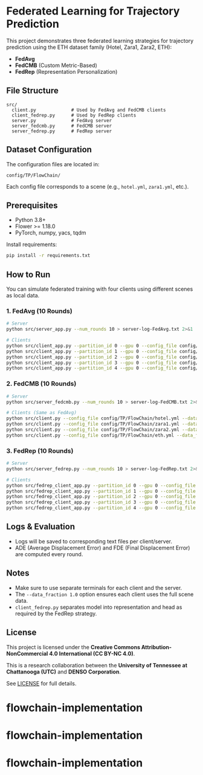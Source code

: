 # Federated Learning for Trajectory Prediction

This project demonstrates three federated learning strategies for trajectory prediction using the ETH dataset family (Hotel, Zara1, Zara2, ETH):

- **FedAvg**
- **FedCMB** (Custom Metric-Based)
- **FedRep** (Representation Personalization)

## File Structure

```
src/
  client.py             # Used by FedAvg and FedCMB clients
  client_fedrep.py      # Used by FedRep clients
  server.py             # FedAvg server
  server_fedcmb.py      # FedCMB server
  server_fedrep.py      # FedRep server
```

## Dataset Configuration

The configuration files are located in:

```
config/TP/FlowChain/
```

Each config file corresponds to a scene (e.g., `hotel.yml`, `zara1.yml`, etc.).

## Prerequisites

- Python 3.8+
- Flower >= 1.18.0
- PyTorch, numpy, yacs, tqdm

Install requirements:

```bash
pip install -r requirements.txt
```

## How to Run

You can simulate federated training with four clients using different scenes as local data.

### 1. FedAvg (10 Rounds)

```bash
# Server
python src/server_app.py --num_rounds 10 > server-log-FedAvg.txt 2>&1

# Clients
python src/client_app.py --partition_id 0 --gpu 0 --config_file config/TP/FlowChain/hotel.yml --data_fraction 1.0 > client1-FedAvg.txt 2>&1
python src/client_app.py --partition_id 1 --gpu 0 --config_file config/TP/FlowChain/zara1.yml --data_fraction 1.0 > client2-FedAvg.txt 2>&1
python src/client_app.py --partition_id 2 --gpu 0 --config_file config/TP/FlowChain/zara2.yml --data_fraction 1.0 > client3-FedAvg.txt 2>&1
python src/client_app.py --partition_id 3 --gpu 0 --config_file config/TP/FlowChain/eth.yml --data_fraction 1.0 > client4-FedAvg.txt 2>&1
python src/client_app.py --partition_id 4 --gpu 0 --config_file config/TP/FlowChain/mot.yml --data_fraction 1.0 --visualize > client5-FedAvg.txt 2>&1
```

### 2. FedCMB (10 Rounds)

```bash
# Server
python src/server_fedcmb.py --num_rounds 10 > server-log-FedCMB.txt 2>&1

# Clients (Same as FedAvg)
python src/client.py --config_file config/TP/FlowChain/hotel.yml --data_fraction 1.0 > client1-FedCMB.txt 2>&1
python src/client.py --config_file config/TP/FlowChain/zara1.yml --data_fraction 1.0 > client2-FedCMB.txt 2>&1
python src/client.py --config_file config/TP/FlowChain/zara2.yml --data_fraction 1.0 > client3-FedCMB.txt 2>&1
python src/client.py --config_file config/TP/FlowChain/eth.yml --data_fraction 1.0 > client4-FedCMB.txt 2>&1
```

### 3. FedRep (10 Rounds)

```bash
# Server
python src/server_fedrep.py --num_rounds 10 > server-log-FedRep.txt 2>&1

# Clients
python src/fedrep_client_app.py --partition_id 0 --gpu 0 --config_file config/TP/FlowChain/hotel.yml --data_fraction 1.0 > client1-FedAvg.txt 2>&1
python src/fedrep_client_app.py --partition_id 1 --gpu 0 --config_file config/TP/FlowChain/zara1.yml --data_fraction 1.0 > client2-FedAvg.txt 2>&1
python src/fedrep_client_app.py --partition_id 2 --gpu 0 --config_file config/TP/FlowChain/zara2.yml --data_fraction 1.0 > client3-FedAvg.txt 2>&1
python src/fedrep_client_app.py --partition_id 3 --gpu 0 --config_file config/TP/FlowChain/eth.yml --data_fraction 1.0 > client4-FedAvg.txt 2>&1
python src/fedrep_client_app.py --partition_id 4 --gpu 0 --config_file config/TP/FlowChain/mot.yml --data_fraction 1.0 --visualize > client5-FedAvg.txt 2>&1
```

## Logs & Evaluation

- Logs will be saved to corresponding text files per client/server.
- ADE (Average Displacement Error) and FDE (Final Displacement Error) are computed every round.

## Notes

- Make sure to use separate terminals for each client and the server.
- The `--data_fraction 1.0` option ensures each client uses the full scene data.
- `client_fedrep.py` separates model into representation and head as required by the FedRep strategy.

## License

This project is licensed under the **Creative Commons Attribution-NonCommercial 4.0 International (CC BY-NC 4.0)**.

This is a research collaboration between the **University of Tennessee at Chattanooga (UTC)** and **DENSO Corporation**.

See [LICENSE](./LICENSE) for full details.
# flowchain-implementation
# flowchain-implementation
# flowchain-implementation
